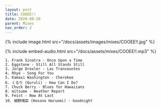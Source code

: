 ```yaml
---
layout: post
title: COOEE!!
date: 2020-08-28
parent: Mixes
nav_order: 2
---
```

{% include image.html src="/docs/assets/images/mixes/COOEE!!.jpg" %}

{% include embed-audio.html src="/docs/assets/mixes/COOEE!!.mp3" %}

```
1. Frank Sinatra - Once Upon a Time
2. Eggstone - Still All Stands Still
3. Jorge Drexler - Las Transeuntes
4. Rhye - Song For You
5. Kamasi Washington - Cherokee
6. くるり (Quruli) - How Can I Do?
7. Chuck Berry - Blues for Hawaiians
8. mitsume - Weather Report
9. Feist - Now At Last
10. 細野晴臣 (Hosono Haruomi) - Goodnight
```

